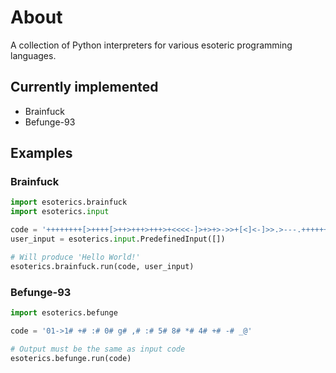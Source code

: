 # About

A collection of Python interpreters for various esoteric programming languages.

## Currently implemented

- Brainfuck
- Befunge-93

## Examples

### Brainfuck

```python
import esoterics.brainfuck
import esoterics.input

code = '++++++++[>++++[>++>+++>+++>+<<<<-]>+>+>->>+[<]<-]>>.>---.+++++++..+++.>>.<-.<.+++.------.--------.>>+.>++.'
user_input = esoterics.input.PredefinedInput([])

# Will produce 'Hello World!'
esoterics.brainfuck.run(code, user_input)

```

### Befunge-93

```python
import esoterics.befunge

code = '01->1# +# :# 0# g# ,# :# 5# 8# *# 4# +# -# _@'

# Output must be the same as input code
esoterics.befunge.run(code)
```